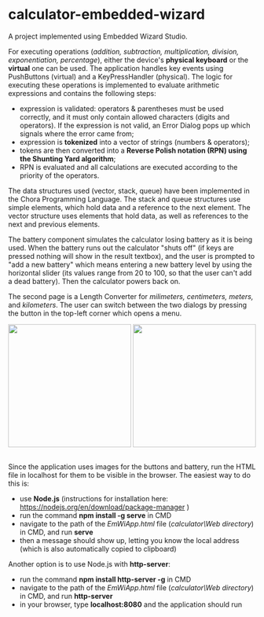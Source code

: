 # calculator-embedded-wizard
A project implemented using Embedded Wizard Studio. 

For executing operations (*addition, subtraction, multiplication, division, exponentiation, percentage*), either the device's **physical keyboard** or the **virtual** one can be used. The application handles key events using PushButtons (virtual) and a KeyPressHandler (physical). The logic for executing these operations is implemented to evaluate arithmetic expressions and contains the following steps:
- expression is validated: operators & parentheses must be used correctly, and it must only contain allowed characters (digits and operators). If the expression is not valid, an Error Dialog pops up which signals where the error came from; 
- expression is **tokenized** into a vector of strings (numbers & operators);
- tokens are then converted into a **Reverse Polish notation (RPN) using the Shunting Yard algorithm**;
- RPN is evaluated and all calculations are executed according to the priority of the operators.

The data structures used (vector, stack, queue) have been implemented in the Chora Programming Language. The stack and queue structures use simple elements, which hold data and a reference to the next element. The vector structure uses elements that hold data, as well as references to the next and previous elements.

The battery component simulates the calculator losing battery as it is being used. When the battery runs out the calculator "shuts off" (if keys are pressed nothing will show in the result textbox), and the user is prompted to "add a new battery" which means entering a new battery level by using the horizontal slider (its values range from 20 to 100, so that the user can't add a dead battery). Then the calculator powers back on.

The second page is a Length Converter for *milimeters, centimeters, meters,* and *kilometers*. The user can switch between the two dialogs by pressing the button in the top-left corner which opens a menu.

<img align="center" width="250" src="https://github.com/user-attachments/assets/5b3a630b-ddb2-4ace-8af0-1d1efdd80915">
<img align="center" width="250" src="https://github.com/user-attachments/assets/3b6141d2-936c-42a8-9e42-59fb9358d738">

\
Since the application uses images for the buttons and battery, run the HTML file in localhost for them to be visible in the browser. The easiest way to do this is:
- use **Node.js** (instructions for installation here: https://nodejs.org/en/download/package-manager )
- run the command **npm install -g serve** in CMD
- navigate to the path of the _EmWiApp.html_ file (_calculator\Web directory_) in CMD, and run **serve**
- then a message should show up, letting you know the local address (which is also automatically copied to clipboard)

Another option is to use Node.js with **http-server**:
- run the command **npm install http-server -g** in CMD
- navigate to the path of the _EmWiApp.html_ file (_calculator\Web directory_) in CMD, and run **http-server**
- in your browser, type **localhost:8080** and the application should run




